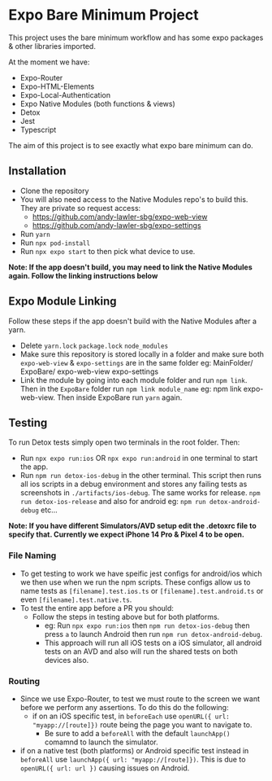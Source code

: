 # Expo Bare Minimum Project

This project uses the bare minimum workflow and has some expo packages & other libraries imported.

At the moment we have:

- Expo-Router
- Expo-HTML-Elements
- Expo-Local-Authentication
- Expo Native Modules (both functions & views)
- Detox
- Jest
- Typescript

The aim of this project is to see exactly what expo bare minimum can do.

## Installation

- Clone the repository
- You will also need access to the Native Modules repo's to build this. They are private so request access:
  - https://github.com/andy-lawler-sbg/expo-web-view
  - https://github.com/andy-lawler-sbg/expo-settings
- Run `yarn`
- Run `npx pod-install`
- Run `npx expo start` to then pick what device to use.

**Note: If the app doesn't build, you may need to link the Native Modules again. Follow the linking instructions below**

## Expo Module Linking

Follow these steps if the app doesn't build with the Native Modules after a yarn.

- Delete `yarn.lock` `package.lock` `node_modules`
- Make sure this repository is stored locally in a folder and make sure both `expo-web-view` & `expo-settings` are in the same folder eg:
  MainFolder/
  ExpoBare/
  expo-web-view
  expo-settings
- Link the module by going into each module folder and run `npm link`. Then in the `ExpoBare` folder run `npm link module_name` eg: npm link expo-web-view. Then inside ExpoBare run `yarn` again.

## Testing

To run Detox tests simply open two terminals in the root folder. Then:

- Run `npx expo run:ios` OR `npx expo run:android` in one terminal to start the app.
- Run `npm run detox-ios-debug` in the other terminal. This script then runs all ios scripts in a debug environment and stores any failing tests as screenshots in `./artifacts/ios-debug`. The same works for release. `npm run detox-ios-release` and also for android eg: `npm run detox-android-debug` etc...

**Note: If you have different Simulators/AVD setup edit the .detoxrc file to specify that. Currently we expect iPhone 14 Pro & Pixel 4 to be open.**

### File Naming

- To get testing to work we have speific jest configs for android/ios which we then use when we run the npm scripts. These configs allow us to name tests as `[filename].test.ios.ts` or `[filename].test.android.ts` or even `[filename].test.native.ts`.
- To test the entire app before a PR you should:
  - Follow the steps in testing above but for both platforms.
    - eg: Run `npx expo run:ios` then `npm run detox-ios-debug` then press `a` to launch Android then run `npm run detox-android-debug`.
    - This approach will run all iOS tests on a iOS simulator, all android tests on an AVD and also will run the shared tests on both devices also.

### Routing

- Since we use Expo-Router, to test we must route to the screen we want before we perform any assertions. To do this do the following:
  - if on an iOS specific test, in `beforeEach` use `openURL({ url: "myapp://[route]})` route being the page you want to navigate to.
    - Be sure to add a `beforeAll` with the default `launchApp()` comamnd to launch the simulator.
- if on a native test (both platforms) or Android specific test instead in `beforeAll` use `launchApp({ url: "myapp://[route]})`. This is due to `openURL({ url: url })` causing issues on Android.
